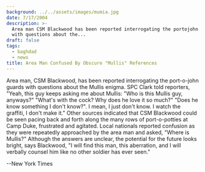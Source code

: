 ```yaml
---
background: ../../assets/images/mumia.jpg
date: 7/17/2004
description: >-
  Area man CSM Blackwood has been reported interrogating the portojohn guards
  with questions about the...
draft: false
tags:
  - baghdad
  - news
title: Area Man Confused By Obscure "Mullis" References
---
```


Area man, CSM Blackwood, has been reported interrogating the port-o-john guards with questions about the Mullis enigma. SPC Clark told reporters, "Yeah, this guy keeps asking me about Mullis: "Who is this Mullis guy, anyways?" "What's with the cock? Why does he love it so much?" "Does he know something I don't know?". I mean, I just don't know. I watch the graffiti, I don't make it." Other sources indicated that CSM Blackwood could be seen pacing back and forth along the many rows of port-o-potties at Camp Duke, frustrated and agitated. Local nationals reported confusion as they were repeatedly approached by the area man and asked, "Where is Mullis?" Although the answers are unclear, the potential for the future looks bright, says Blackwood, "I will find this man, this aberration, and I will verbally counsel him like no other soldier has ever seen."

\--New York Times
